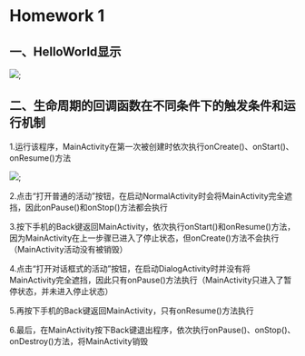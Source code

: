 # **Homework 1**

## **一、HelloWorld显示**

![](https://github.com/cwj609690575/2018118112_Android/blob/homework/Homework%201%2B2/PrintScreen/HelloWorld.JPG);

## **二、生命周期的回调函数在不同条件下的触发条件和运行机制**

1.运行该程序，MainActivity在第一次被创建时依次执行onCreate()、onStart()、onResume()方法

![](https://github.com/cwj609690575/2018118112_Android/blob/homework/Homework%201%2B2/PrintScreen/1.%E5%90%AF%E5%8A%A8%E4%B8%BB%E8%A6%81%E6%B4%BB%E5%8A%A8.JPG);

2.点击“打开普通的活动”按钮，在启动NormalActivity时会将MainActivity完全遮挡，因此onPause()和onStop()方法都会执行



3.按下手机的Back键返回MainActivity，依次执行onStart()和onResume()方法，因为MainActivity在上一步骤已进入了停止状态，但onCreate()方法不会执行（MainActivity活动没有被销毁）

4.点击“打开对话框式的活动”按钮，在启动DialogActivity时并没有将MainActivity完全遮挡，因此只有onPause()方法执行（MainActivity只进入了暂停状态，并未进入停止状态）

5.再按下手机的Back键返回MainActivity，只有onResume()方法执行

6.最后，在MainActivity按下Back键退出程序，依次执行onPause()、onStop()、onDestroy()方法，将MainActivity销毁
